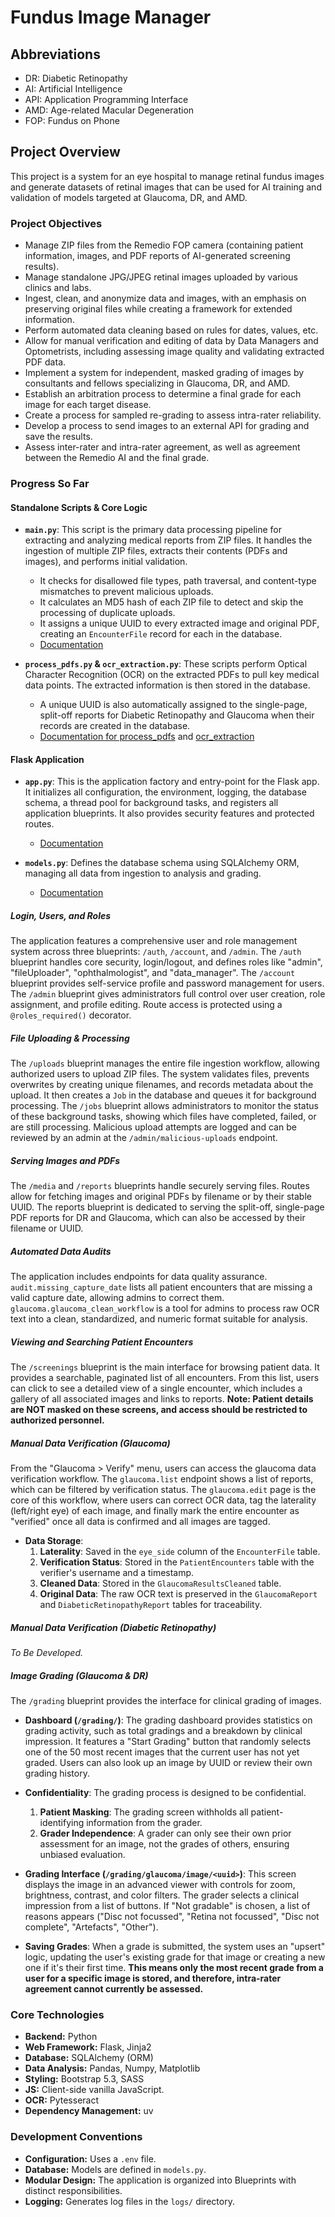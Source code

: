# Fundus Image Manager

## Abbreviations

- DR: Diabetic Retinopathy
- AI: Artificial Intelligence
- API: Application Programming Interface
- AMD: Age-related Macular Degeneration
- FOP: Fundus on Phone

## Project Overview

This project is a system for an eye hospital to manage retinal fundus images and generate datasets of retinal images that can be used for AI training and validation of models targeted at Glaucoma, DR, and AMD.

### Project Objectives

- Manage ZIP files from the Remedio FOP camera (containing patient information, images, and PDF reports of AI-generated screening results).
- Manage standalone JPG/JPEG retinal images uploaded by various clinics and labs.
- Ingest, clean, and anonymize data and images, with an emphasis on preserving original files while creating a framework for extended information.
- Perform automated data cleaning based on rules for dates, values, etc.
- Allow for manual verification and editing of data by Data Managers and Optometrists, including assessing image quality and validating extracted PDF data.
- Implement a system for independent, masked grading of images by consultants and fellows specializing in Glaucoma, DR, and AMD.
- Establish an arbitration process to determine a final grade for each image for each target disease.
- Create a process for sampled re-grading to assess intra-rater reliability.
- Develop a process to send images to an external API for grading and save the results.
- Assess inter-rater and intra-rater agreement, as well as agreement between the Remedio AI and the final grade.

### Progress So Far

#### Standalone Scripts & Core Logic

- **`main.py`**: This script is the primary data processing pipeline for extracting and analyzing medical reports from ZIP files. It handles the ingestion of multiple ZIP files, extracts their contents (PDFs and images), and performs initial validation.
  - It checks for disallowed file types, path traversal, and content-type mismatches to prevent malicious uploads.
  - It calculates an MD5 hash of each ZIP file to detect and skip the processing of duplicate uploads.
  - It assigns a unique UUID to every extracted image and original PDF, creating an `EncounterFile` record for each in the database.
  - [Documentation](docs/main.md)

- **`process_pdfs.py` & `ocr_extraction.py`**: These scripts perform Optical Character Recognition (OCR) on the extracted PDFs to pull key medical data points. The extracted information is then stored in the database.
  - A unique UUID is also automatically assigned to the single-page, split-off reports for Diabetic Retinopathy and Glaucoma when their records are created in the database.
  - [Documentation for process_pdfs](docs/process_pdfs.md) and [ocr_extraction](docs/ocr_extraction.md)

#### Flask Application

- **`app.py`**: This is the application factory and entry-point for the Flask app. It initializes all configuration, the environment, logging, the database schema, a thread pool for background tasks, and registers all application blueprints. It also provides security features and protected routes.
  - [Documentation](docs/app.md)

- **`models.py`**: Defines the database schema using SQLAlchemy ORM, managing all data from ingestion to analysis and grading.
  - [Documentation](docs/models.md)

##### Login, Users, and Roles
The application features a comprehensive user and role management system across three blueprints: `/auth`, `/account`, and `/admin`. The `/auth` blueprint handles core security, login/logout, and defines roles like "admin", "fileUploader", "ophthalmologist", and "data_manager". The `/account` blueprint provides self-service profile and password management for users. The `/admin` blueprint gives administrators full control over user creation, role assignment, and profile editing. Route access is protected using a `@roles_required()` decorator.

##### File Uploading & Processing
The `/uploads` blueprint manages the entire file ingestion workflow, allowing authorized users to upload ZIP files. The system validates files, prevents overwrites by creating unique filenames, and records metadata about the upload. It then creates a `Job` in the database and queues it for background processing. The `/jobs` blueprint allows administrators to monitor the status of these background tasks, showing which files have completed, failed, or are still processing. Malicious upload attempts are logged and can be reviewed by an admin at the `/admin/malicious-uploads` endpoint.

##### Serving Images and PDFs
The `/media` and `/reports` blueprints handle securely serving files. Routes allow for fetching images and original PDFs by filename or by their stable UUID. The reports blueprint is dedicated to serving the split-off, single-page PDF reports for DR and Glaucoma, which can also be accessed by their filename or UUID.

##### Automated Data Audits
The application includes endpoints for data quality assurance. `audit.missing_capture_date` lists all patient encounters that are missing a valid capture date, allowing admins to correct them. `glaucoma.glaucoma_clean_workflow` is a tool for admins to process raw OCR text into a clean, standardized, and numeric format suitable for analysis.

##### Viewing and Searching Patient Encounters
The `/screenings` blueprint is the main interface for browsing patient data. It provides a searchable, paginated list of all encounters. From this list, users can click to see a detailed view of a single encounter, which includes a gallery of all associated images and links to reports. **Note: Patient details are NOT masked on these screens, and access should be restricted to authorized personnel.**

##### Manual Data Verification (Glaucoma)
From the "Glaucoma > Verify" menu, users can access the glaucoma data verification workflow. The `glaucoma.list` endpoint shows a list of reports, which can be filtered by verification status. The `glaucoma.edit` page is the core of this workflow, where users can correct OCR data, tag the laterality (left/right eye) of each image, and finally mark the entire encounter as "verified" once all data is confirmed and all images are tagged.

- **Data Storage**:
  1.  **Laterality**: Saved in the `eye_side` column of the `EncounterFile` table.
  2.  **Verification Status**: Stored in the `PatientEncounters` table with the verifier's username and a timestamp.
  3.  **Cleaned Data**: Stored in the `GlaucomaResultsCleaned` table.
  4.  **Original Data**: The raw OCR text is preserved in the `GlaucomaReport` and `DiabeticRetinopathyReport` tables for traceability.

##### Manual Data Verification (Diabetic Retinopathy)
*To Be Developed.*

##### Image Grading (Glaucoma & DR)
The `/grading` blueprint provides the interface for clinical grading of images.

- **Dashboard (`/grading/`)**: The grading dashboard provides statistics on grading activity, such as total gradings and a breakdown by clinical impression. It features a "Start Grading" button that randomly selects one of the 50 most recent images that the current user has not yet graded. Users can also look up an image by UUID or review their own grading history.

- **Confidentiality**: The grading process is designed to be confidential.
    1.  **Patient Masking**: The grading screen withholds all patient-identifying information from the grader.
    2.  **Grader Independence**: A grader can only see their own prior assessment for an image, not the grades of others, ensuring unbiased evaluation.

- **Grading Interface (`/grading/glaucoma/image/<uuid>`)**: This screen displays the image in an advanced viewer with controls for zoom, brightness, contrast, and color filters. The grader selects a clinical impression from a list of buttons. If "Not gradable" is chosen, a list of reasons appears ("Disc not focussed", "Retina not focussed", "Disc not complete", "Artefacts", "Other").

- **Saving Grades**: When a grade is submitted, the system uses an "upsert" logic, updating the user's existing grade for that image or creating a new one if it's their first time. **This means only the most recent grade from a user for a specific image is stored, and therefore, intra-rater agreement cannot currently be assessed.**

### Core Technologies

*   **Backend:** Python
*   **Web Framework:** Flask, Jinja2
*   **Database:** SQLAlchemy (ORM)
*   **Data Analysis:** Pandas, Numpy, Matplotlib
*   **Styling:** Bootstrap 5.3, SASS
*   **JS:** Client-side vanilla JavaScript.
*   **OCR:** Pytesseract
*   **Dependency Management:** uv

### Development Conventions

*   **Configuration:** Uses a `.env` file.
*   **Database:** Models are defined in `models.py`.
*   **Modular Design:** The application is organized into Blueprints with distinct responsibilities.
*   **Logging:** Generates log files in the `logs/` directory.
